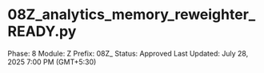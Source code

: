 # 08Z_analytics_memory_reweighter_READY.py

Phase: 8
Module: Z
Prefix: 08Z_
Status: Approved
Last Updated: July 28, 2025 7:00 PM (GMT+5:30)
